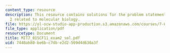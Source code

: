 ```yaml
---
content_type: resource
description: This resource contains solutions for the problem statements for the exam
  2 related to molecular biology.
file: https://ol-ocw-studio-app-production.s3.amazonaws.com/courses/7-01sc-fundamentals-of-biology-fall-2011/7440ab80be6bc7dbe2d2509d4d630a3f_MIT7_01SCF11_exam2_sol.pdf
file_type: application/pdf
resourcetype: Document
title: MIT7_01SCF11_exam2_sol.pdf
uid: 7440ab80-be6b-c7db-e2d2-509d4d630a3f
---
```

